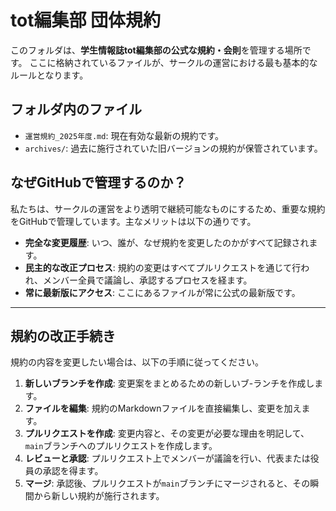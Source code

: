 # tot編集部 団体規約

このフォルダは、**学生情報誌tot編集部の公式な規約・会則**を管理する場所です。
ここに格納されているファイルが、サークルの運営における最も基本的なルールとなります。

## フォルダ内のファイル

* `運営規約_2025年度.md`: 現在有効な最新の規約です。
* `archives/`: 過去に施行されていた旧バージョンの規約が保管されています。

## なぜGitHubで管理するのか？

私たちは、サークルの運営をより透明で継続可能なものにするため、重要な規約をGitHubで管理しています。主なメリットは以下の通りです。

* **完全な変更履歴**: いつ、誰が、なぜ規約を変更したのかがすべて記録されます。
* **民主的な改正プロセス**: 規約の変更はすべてプルリクエストを通じて行われ、メンバー全員で議論し、承認するプロセスを経ます。
* **常に最新版にアクセス**: ここにあるファイルが常に公式の最新版です。

---
## 規約の改正手続き

規約の内容を変更したい場合は、以下の手順に従ってください。

1.  **新しいブランチを作成**: 変更案をまとめるための新しいブ-ランチを作成します。
2.  **ファイルを編集**: 規約のMarkdownファイルを直接編集し、変更を加えます。
3.  **プルリクエストを作成**: 変更内容と、その変更が必要な理由を明記して、`main`ブランチへのプルリクエストを作成します。
4.  **レビューと承認**: プルリクエスト上でメンバーが議論を行い、代表または役員の承認を得ます。
5.  **マージ**: 承認後、プルリクエストが`main`ブランチにマージされると、その瞬間から新しい規約が施行されます。